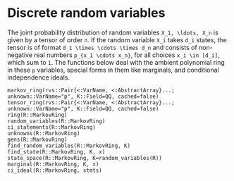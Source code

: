 # Discrete random variables

The joint probability distribution of random variables ``X_1, \ldots, X_n``
is given by a tensor of order ``n``. If the random variable ``X_i`` takes
``d_i`` states, the tensor is of format ``d_1 \times \cdots \times d_n``
and consists of non-negative real numbers ``p_{x_1 \cdots x_n}``, for all
choices ``x_i \in [d_i]``, which sum to ``1``. The functions below deal
with the ambient polynomial ring in these ``p`` variables, special forms
in them like marginals, and conditional independence ideals.

```@docs
markov_ring(rvs::Pair{<:VarName, <:AbstractArray}...; unknown::VarName="p", K::Field=QQ, cached=false)
tensor_ring(rvs::Pair{<:VarName, <:AbstractArray}...; unknown::VarName="p", K::Field=QQ, cached=false)
ring(R::MarkovRing)
random_variables(R::MarkovRing)
ci_statements(R::MarkovRing)
unknowns(R::MarkovRing)
gens(R::MarkovRing)
find_random_variables(R::MarkovRing, K)
find_state(R::MarkovRing, K, x)
state_space(R::MarkovRing, K=random_variables(R))
marginal(R::MarkovRing, K, x)
ci_ideal(R::MarkovRing, stmts)
```
